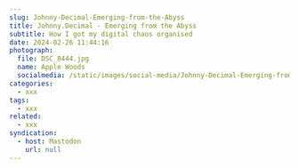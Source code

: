```yaml
---
slug: Johnny-Decimal-Emerging-from-the-Abyss
title: Johnny.Decimal - Emerging from the Abyss
subtitle: How I got my digital chaos organised
date: 2024-02-26 11:44:16
photograph:
  file: DSC_8444.jpg
  name: Apple Woods
  socialmedia: /static/images/social-media/Johnny-Decimal-Emerging-from-the-Abyss.png
categories:
  - xxx
tags:
  - xxx
related:
  - xxx
syndication:
  - host: Mastodon
    url: null
---
```



<!-- more -->
